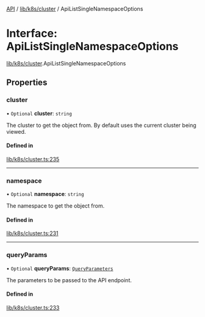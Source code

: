 [API](../API.md) / [lib/k8s/cluster](../modules/lib_k8s_cluster.md) / ApiListSingleNamespaceOptions

# Interface: ApiListSingleNamespaceOptions

[lib/k8s/cluster](../modules/lib_k8s_cluster.md).ApiListSingleNamespaceOptions

## Properties

### cluster

• `Optional` **cluster**: `string`

The cluster to get the object from. By default uses the current cluster being viewed.

#### Defined in

[lib/k8s/cluster.ts:235](https://github.com/kubernetes-sigs/headlamp/blob/072d2509b/frontend/src/lib/k8s/cluster.ts#L235)

___

### namespace

• `Optional` **namespace**: `string`

The namespace to get the object from.

#### Defined in

[lib/k8s/cluster.ts:231](https://github.com/kubernetes-sigs/headlamp/blob/072d2509b/frontend/src/lib/k8s/cluster.ts#L231)

___

### queryParams

• `Optional` **queryParams**: [`QueryParameters`](lib_k8s_apiProxy.QueryParameters.md)

The parameters to be passed to the API endpoint.

#### Defined in

[lib/k8s/cluster.ts:233](https://github.com/kubernetes-sigs/headlamp/blob/072d2509b/frontend/src/lib/k8s/cluster.ts#L233)
